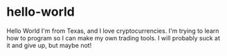 # hello-world
Hello World
I'm from Texas, and I love cryptocurrencies.
I'm trying to learn how to program so I can make my own trading tools. 
I will probably suck at it and give up, but maybe not! 
